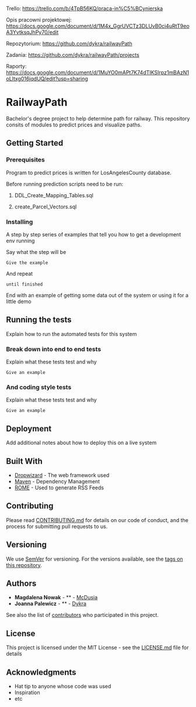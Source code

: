 Trello: https://trello.com/b/4TpB56KQ/praca-in%C5%BCynierska

Opis pracowni projektowej: https://docs.google.com/document/d/1M4x_GgrUVCTz3DLUvB0ci4uRtT9eoA3YvtksqJhPy70/edit

Repozytorium: https://github.com/dykra/railwayPath

Zadania: https://github.com/dykra/railwayPath/projects

Raporty: https://docs.google.com/document/d/1MuYO0mAPt7K74dTIKSIrpz1mBAzN1oLltxg016jqdUQ/edit?usp=sharing


# RailwayPath

Bachelor's degree project to help determine path for railway. This repository consits of modules to predict prices and visualize paths.

## Getting Started

### Prerequisites

Program to predict prices is written for LosAngelesCounty database.

Before running prediction scripts need to be run:

1. DDL_Create_Mapping_Tables.sql

2. create_Parcel_Vectors.sql



### Installing

A step by step series of examples that tell you how to get a development env running

Say what the step will be

```
Give the example
```

And repeat

```
until finished
```

End with an example of getting some data out of the system or using it for a little demo

## Running the tests

Explain how to run the automated tests for this system

### Break down into end to end tests

Explain what these tests test and why

```
Give an example
```

### And coding style tests

Explain what these tests test and why

```
Give an example
```

## Deployment

Add additional notes about how to deploy this on a live system

## Built With

* [Dropwizard](http://www.dropwizard.io/1.0.2/docs/) - The web framework used
* [Maven](https://maven.apache.org/) - Dependency Management
* [ROME](https://rometools.github.io/rome/) - Used to generate RSS Feeds

## Contributing

Please read [CONTRIBUTING.md](https://gist.github.com/PurpleBooth/b24679402957c63ec426) for details on our code of conduct, and the process for submitting pull requests to us.

## Versioning

We use [SemVer](http://semver.org/) for versioning. For the versions available, see the [tags on this repository](https://github.com/your/project/tags). 

## Authors
* **Magdalena Nowak** - ** - [McDusia](https://github.com/mcdusia)
* **Joanna Palewicz** - ** - [Dykra](https://github.com/dykra)

See also the list of [contributors](https://github.com/your/project/contributors) who participated in this project.

## License

This project is licensed under the MIT License - see the [LICENSE.md](LICENSE.md) file for details

## Acknowledgments

* Hat tip to anyone whose code was used
* Inspiration
* etc
